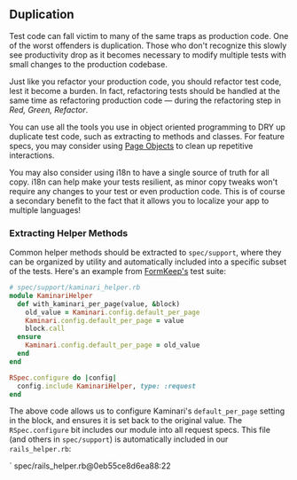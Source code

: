 ## Duplication

Test code can fall victim to many of the same traps as production code. One of
the worst offenders is duplication. Those who don't recognize this slowly see
productivity drop as it becomes necessary to modify multiple tests with small
changes to the production codebase.

Just like you refactor your production code, you should refactor test code, lest
it become a burden. In fact, refactoring tests should be handled at the same
time as refactoring production code — during the refactoring step in _Red, Green,
Refactor_.

You can use all the tools you use in object oriented programming to DRY up
duplicate test code, such as extracting to methods and classes. For feature
specs, you may consider using [Page Objects](#page-objects) to clean up
repetitive interactions.

You may also consider using i18n to have a single source of truth for all copy.
i18n can help make your tests resilient, as minor copy tweaks won't require any
changes to your test or even production code. This is of course a secondary
benefit to the fact that it allows you to localize your app to multiple
languages!

### Extracting Helper Methods

Common helper methods should be extracted to `spec/support`, where they can be
organized by utility and automatically included into a specific subset of the
tests. Here's an example from [FormKeep's](https://formkeep.com) test suite:

```ruby
# spec/support/kaminari_helper.rb
module KaminariHelper
  def with_kaminari_per_page(value, &block)
    old_value = Kaminari.config.default_per_page
    Kaminari.config.default_per_page = value
    block.call
  ensure
    Kaminari.config.default_per_page = old_value
  end
end

RSpec.configure do |config|
  config.include KaminariHelper, type: :request
end
```

The above code allows us to configure Kaminari's `default_per_page` setting in
the block, and ensures it is set back to the original value. The
`RSpec.configure` bit includes our module into all request specs. This file (and
others in `spec/support`) is automatically included in our `rails_helper.rb`:

` spec/rails_helper.rb@0eb55ce8d6ea88:22
